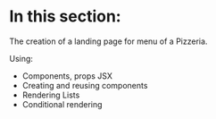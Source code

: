 # In this section:

The creation of a landing page for menu of a Pizzeria.

Using:

- Components, props JSX <br>
- Creating and reusing components <br>
- Rendering Lists <br>
- Conditional rendering <br>

